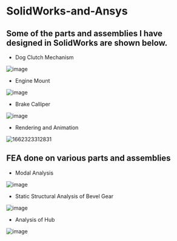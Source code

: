 # SolidWorks-and-Ansys

## Some of the parts and assemblies I have designed in SolidWorks are shown below.

- Dog Clutch Mechanism

![image](https://user-images.githubusercontent.com/45391284/185546223-4f2e4fd3-05a4-4b81-a762-afd58d920e3c.png)

- Engine Mount

![image](https://user-images.githubusercontent.com/45391284/185546271-b0cf197f-457a-4012-b198-ecbb3ec8e81c.png)

- Brake Calliper

![image](https://user-images.githubusercontent.com/45391284/185546346-0360a13a-14f3-4c7f-9eeb-3f870b30b08e.png)

- Rendering and Animation

![1662323312831](https://user-images.githubusercontent.com/45391284/188332244-70d09208-f544-4c1b-b1f2-9f53ed95ce3b.gif)


## FEA done on various parts and assemblies

- Modal Analysis

![image](https://user-images.githubusercontent.com/45391284/185546494-6f392cc0-a20f-4f6c-9ddf-bed1e99cc304.png)

- Static Structural Analysis of Bevel Gear

![image](https://user-images.githubusercontent.com/45391284/185546632-2ad90a8d-bf51-4fe9-81c6-967cb8b02161.png)

- Analysis of Hub

![image](https://user-images.githubusercontent.com/45391284/185546713-f8d203e1-31cb-4e97-acad-c14cf4bab39d.png)

